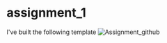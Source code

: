 # assignment_1

I've built the following template
![Assignment_github](https://github.com/vinayak19-alt/assignment/assets/80938731/44f62c3c-ef46-4407-a62c-b803f7f59eee)
